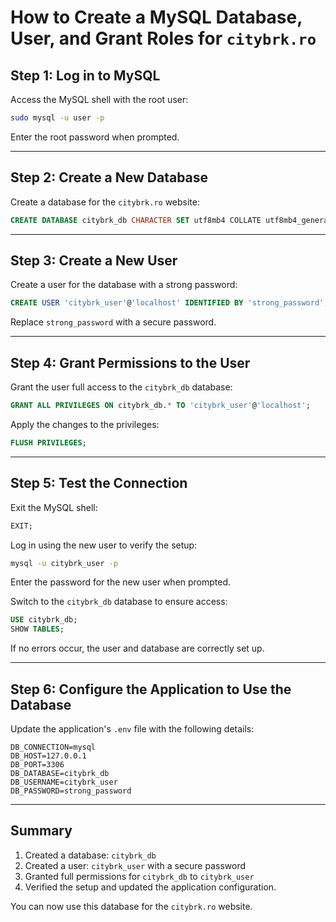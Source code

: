 # How to Create a MySQL Database, User, and Grant Roles for `citybrk.ro`

## Step 1: Log in to MySQL
Access the MySQL shell with the root user:
```bash
sudo mysql -u user -p
```
Enter the root password when prompted.

---

## Step 2: Create a New Database
Create a database for the `citybrk.ro` website:
```sql
CREATE DATABASE citybrk_db CHARACTER SET utf8mb4 COLLATE utf8mb4_general_ci;
```

---

## Step 3: Create a New User
Create a user for the database with a strong password:
```sql
CREATE USER 'citybrk_user'@'localhost' IDENTIFIED BY 'strong_password';
```
Replace `strong_password` with a secure password.

---

## Step 4: Grant Permissions to the User
Grant the user full access to the `citybrk_db` database:
```sql
GRANT ALL PRIVILEGES ON citybrk_db.* TO 'citybrk_user'@'localhost';
```

Apply the changes to the privileges:
```sql
FLUSH PRIVILEGES;
```

---

## Step 5: Test the Connection
Exit the MySQL shell:
```sql
EXIT;
```

Log in using the new user to verify the setup:
```bash
mysql -u citybrk_user -p
```
Enter the password for the new user when prompted.

Switch to the `citybrk_db` database to ensure access:
```sql
USE citybrk_db;
SHOW TABLES;
```
If no errors occur, the user and database are correctly set up.

---

## Step 6: Configure the Application to Use the Database
Update the application's `.env` file with the following details:
```
DB_CONNECTION=mysql
DB_HOST=127.0.0.1
DB_PORT=3306
DB_DATABASE=citybrk_db
DB_USERNAME=citybrk_user
DB_PASSWORD=strong_password
```

---

## Summary
1. Created a database: `citybrk_db`
2. Created a user: `citybrk_user` with a secure password
3. Granted full permissions for `citybrk_db` to `citybrk_user`
4. Verified the setup and updated the application configuration.

You can now use this database for the `citybrk.ro` website.

